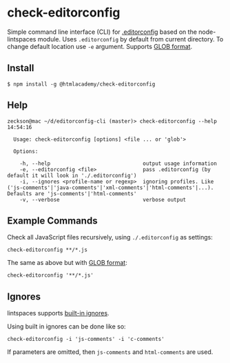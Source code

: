 check-editorconfig
==================

Simple command line interface (CLI) for [.editorconfig](http://editorconfig.org) based on the node-lintspaces module. 
Uses `.editorconfig` by default from current directory. To change default location use `-e` argument.
Supports [GLOB format](https://github.com/isaacs/node-glob).

## Install
```
$ npm install -g @htmlacademy/check-editorconfig
```


## Help
```
zeckson@mac ~/d/editorconfig-cli (master)> check-editorconfig --help                                                                                14:54:16

  Usage: check-editorconfig [options] <file ... or 'glob'>

  Options:

    -h, --help                              output usage information
    -e, --editorconfig <file>               pass .editorconfig (by default it will look in './.editorconfig')
    -i, --ignores <profile-name or regexp>  ignoring profiles. Like ('js-comments'|'java-comments'|'xml-comments'|'html-comments'|...). Defaults are 'js-comments'|'html-comments'
    -v, --verbose                           verbose output

```

## Example Commands

Check all JavaScript files recursively, using `./.editorconfig` as settings:

```
check-editorconfig **/*.js
```

The same as above but with [GLOB format](https://github.com/isaacs/node-glob):

```
check-editorconfig '**/*.js'
```

## Ignores
lintspaces supports [built-in ignores](https://github.com/schorfES/node-lintspaces#ignores-option).

Using built in ignores can be done like so:

```
check-editorconfig -i 'js-comments' -i 'c-comments'
```

If parameters are omitted, then `js-comments` and `html-comments` are used. 
